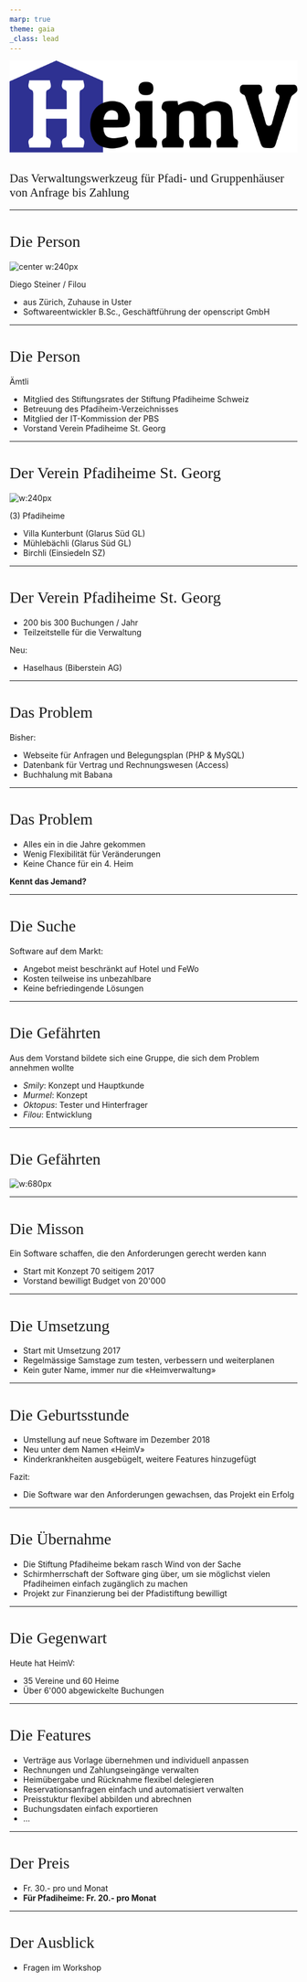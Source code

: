 ```yaml
---
marp: true
theme: gaia
_class: lead
---
```


<style>

  :root {
    --color-background: rgb(240 240 250);
    --color-foreground: #333;
    --color-highlight: rgb(89 89 158);
    font-family: ui-sans-serif, system-ui, sans-serif, "Apple Color Emoji", "Segoe UI Emoji", "Segoe UI Symbol", "Noto Color Emoji"
  }

  section {
    background: url(../public/logo_icon.svg) no-repeat;
    background-size: 2.2rem;
    background-position: top 2.2rem right 2.2rem;
    background-color: rgb(240 240 250);
  }

  @import url('https://fonts.googleapis.com/css2?family=Patua+One&display=swap');

  h1, h2, h3, h4, h5, h6 {
    font-family: "Patua One";
    font-weight: 400;
  }


</style>

![w:360px](../src/assets/logo.svg)

## Das Verwaltungs&shy;werkzeug für Pfadi- und Gruppen&shy;häuser von Anfrage bis Zahlung

---

# Die Person

![center w:240px](../public/diego_steiner.jpg)

Diego Steiner / Filou

- aus Zürich, Zuhause in Uster
- Softwareentwickler B.Sc., Geschäftführung der openscript GmbH

---

# Die Person

Ämtli

- Mitglied des Stiftungsrates der Stiftung Pfadiheime Schweiz
- Betreuung des Pfadiheim-Verzeichnisses
- Mitglied der IT-Kommission der PBS
- Vorstand Verein Pfadiheime St. Georg

--- 

# Der Verein Pfadiheime St. Georg

![w:240px](https://pfadi-heime.ch/wp-content/uploads/2019/11/cropped-logo-verein.svg_-3.png)

(3) Pfadiheime 

- Villa Kunterbunt (Glarus Süd GL)
- Mühlebächli (Glarus Süd GL)
- Birchli (Einsiedeln SZ)

--- 

# Der Verein Pfadiheime St. Georg

- 200 bis 300 Buchungen / Jahr 
- Teilzeitstelle für die Verwaltung

Neu:

- Haselhaus (Biberstein AG)

---

# Das Problem 

Bisher:

- Webseite für Anfragen und Belegungsplan (PHP & MySQL)
- Datenbank für Vertrag und Rechnungswesen (Access)
- Buchhalung mit Babana

---

# Das Problem 

- Alles ein in die Jahre gekommen
- Wenig Flexibilität für Veränderungen
- Keine Chance für ein 4. Heim 

**Kennt das Jemand?**

--- 

# Die Suche 

Software auf dem Markt:

- Angebot meist beschränkt auf Hotel und FeWo
- Kosten teilweise ins unbezahlbare
- Keine befriedingende Lösungen 


--- 

# Die Gefährten 

Aus dem Vorstand bildete sich eine Gruppe, die sich dem Problem annehmen wollte

- *Smily*: Konzept und Hauptkunde
- *Murmel*: Konzept
- *Oktopus*: Tester und Hinterfrager
- *Filou*: Entwicklung

---

# Die Gefährten

![w:680px](https://cdn.britannica.com/34/201734-050-2B1ECD3E/Dominic-Monaghan-Merry-scene-Elijah-Wood-Frodo.jpg)

---

# Die Misson 

Ein Software schaffen, die den Anforderungen gerecht werden kann 

- Start mit Konzept 70 seitigem 2017
- Vorstand bewilligt Budget von 20'000

--- 

# Die Umsetzung

- Start mit Umsetzung 2017
- Regelmässige Samstage zum testen, verbessern und weiterplanen 
- Kein guter Name, immer nur die «Heimverwaltung»

---

# Die Geburtsstunde

- Umstellung auf neue Software im Dezember 2018
- Neu unter dem Namen «HeimV»
- Kinderkrankheiten ausgebügelt, weitere Features hinzugefügt

Fazit:

- Die Software war den Anforderungen gewachsen, das Projekt ein Erfolg


---

# Die Übernahme

- Die Stiftung Pfadiheime bekam rasch Wind von der Sache
- Schirmherrschaft der Software ging über, um sie möglichst vielen Pfadiheimen einfach 
  zugänglich zu machen
- Projekt zur Finanzierung bei der Pfadistiftung bewilligt 

--- 

# Die Gegenwart 

Heute hat HeimV:

- 35 Vereine und 60 Heime 
- Über 6'000 abgewickelte Buchungen  

--- 

# Die Features 

- Verträge aus Vorlage übernehmen und individuell anpassen
- Rechnungen und Zahlungseingänge verwalten
- Heimübergabe und Rücknahme flexibel delegieren
- Reservationsanfragen einfach und automatisiert verwalten
- Preisstuktur flexibel abbilden und abrechnen
- Buchungsdaten einfach exportieren
- ...

---

# Der Preis

- Fr. 30.- pro und Monat
- **Für Pfadiheime: Fr. 20.- pro Monat**

---

# Der Ausblick 

- Fragen im Workshop

